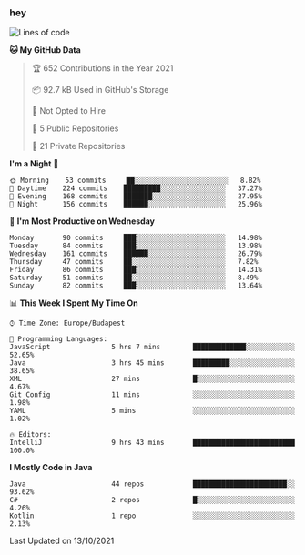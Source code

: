 ### hey

<!--START_SECTION:waka-->
![Lines of code](https://img.shields.io/badge/From%20Hello%20World%20I%27ve%20Written-459076%20lines%20of%20code-blue)

**🐱 My GitHub Data** 

> 🏆 652 Contributions in the Year 2021
 > 
> 📦 92.7 kB Used in GitHub's Storage 
 > 
> 🚫 Not Opted to Hire
 > 
> 📜 5 Public Repositories 
 > 
> 🔑 21 Private Repositories  
 > 
**I'm a Night 🦉** 

```text
🌞 Morning    53 commits     ██░░░░░░░░░░░░░░░░░░░░░░░   8.82% 
🌆 Daytime    224 commits    █████████░░░░░░░░░░░░░░░░   37.27% 
🌃 Evening    168 commits    ███████░░░░░░░░░░░░░░░░░░   27.95% 
🌙 Night      156 commits    ██████░░░░░░░░░░░░░░░░░░░   25.96%

```
📅 **I'm Most Productive on Wednesday** 

```text
Monday       90 commits     ███░░░░░░░░░░░░░░░░░░░░░░   14.98% 
Tuesday      84 commits     ███░░░░░░░░░░░░░░░░░░░░░░   13.98% 
Wednesday    161 commits    ██████░░░░░░░░░░░░░░░░░░░   26.79% 
Thursday     47 commits     ██░░░░░░░░░░░░░░░░░░░░░░░   7.82% 
Friday       86 commits     ███░░░░░░░░░░░░░░░░░░░░░░   14.31% 
Saturday     51 commits     ██░░░░░░░░░░░░░░░░░░░░░░░   8.49% 
Sunday       82 commits     ███░░░░░░░░░░░░░░░░░░░░░░   13.64%

```


📊 **This Week I Spent My Time On** 

```text
⌚︎ Time Zone: Europe/Budapest

💬 Programming Languages: 
JavaScript               5 hrs 7 mins        █████████████░░░░░░░░░░░░   52.65% 
Java                     3 hrs 45 mins       █████████░░░░░░░░░░░░░░░░   38.65% 
XML                      27 mins             █░░░░░░░░░░░░░░░░░░░░░░░░   4.67% 
Git Config               11 mins             ░░░░░░░░░░░░░░░░░░░░░░░░░   1.98% 
YAML                     5 mins              ░░░░░░░░░░░░░░░░░░░░░░░░░   1.02%

🔥 Editors: 
IntelliJ                 9 hrs 43 mins       █████████████████████████   100.0%

```

**I Mostly Code in Java** 

```text
Java                     44 repos            ███████████████████████░░   93.62% 
C#                       2 repos             █░░░░░░░░░░░░░░░░░░░░░░░░   4.26% 
Kotlin                   1 repo              ░░░░░░░░░░░░░░░░░░░░░░░░░   2.13%

```



 Last Updated on 13/10/2021
<!--END_SECTION:waka-->
